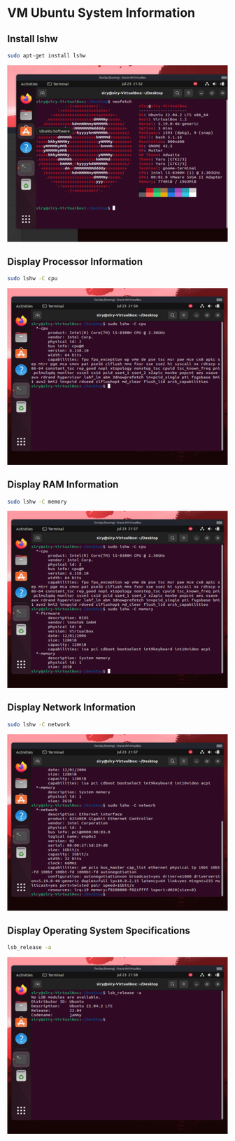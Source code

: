 # VM Ubuntu System Information

## Install lshw
```bash
sudo apt-get install lshw
```

![Neofetch](./neofetch.png)

## Display Processor Information
```bash
sudo lshw -C cpu
```

![CPU](./cpu.png)

## Display RAM Information
```bash
sudo lshw -C memory
```

![RAM](./ram.png)

## Display Network Information
```bash
sudo lshw -C network
```

![Network](./network.png)

## Display Operating System Specifications
```bash
lsb_release -a
```

![Release](./release.png)
